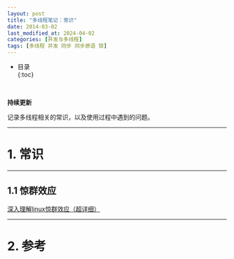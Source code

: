 ```yaml
---
layout: post
title: "多线程笔记：常识"
date: 2014-03-02
last_modified_at: 2024-04-02
categories: [并发与多线程]
tags: [多线程 并发 同步 同步原语 锁]
---
```


* 目录  
{:toc}
<br/>

**持续更新**   

记录多线程相关的常识，以及使用过程中遇到的问题。    

---

# 1. 常识

---

## 1.1 惊群效应

[深入理解linux惊群效应（超详细）](https://zhuanlan.zhihu.com/p/696195062)    


---

# 2. 参考
